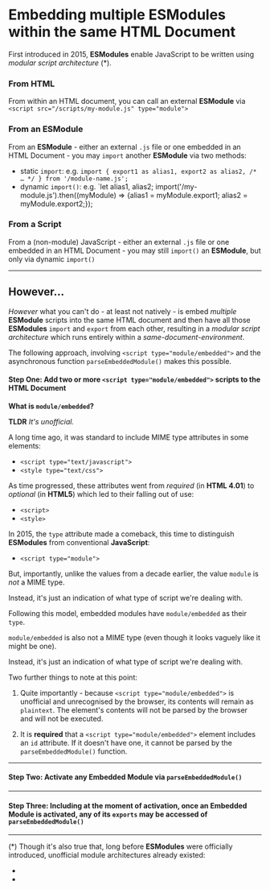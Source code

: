 # Embedding multiple ESModules within the same HTML Document

First introduced in 2015, **ESModules** enable JavaScript to be written using _modular script architecture_ (*).

### From HTML
From within an HTML document, you can call an external **ESModule** via `<script src="/scripts/my-module.js" type="module">`

### From an ESModule
From an **ESModule** - either an external `.js` file or one embedded in an HTML Document - you may `import` another **ESModule** via two methods:

 - static `import`: e.g. `import { export1 as alias1, export2 as alias2, /* … */ } from '/module-name.js';`
 - dynamic `import()`: e.g. `let alias1, alias2; import('/my-module.js').then((myModule) => {alias1 = myModule.export1; alias2 = myModule.export2;});

### From a Script
From a (non-module) JavaScript - either an external `.js` file or one embedded in an HTML Document - you may still `import()` an **ESModule**, but only via dynamic `import()`

______

## However...

_However_ what you can't do - at least not natively - is embed _multiple_ **ESModule** scripts into the same HTML document and then have all those **ESModules** `import` and `export` from each other, resulting in a _modular script architecture_ which runs entirely within a _same-document-environment_.

The following approach, involving `<script type="module/embedded">` and the asynchronous function `parseEmbeddedModule()` makes this possible.

#### Step One: Add two or more `<script type="module/embedded">` scripts to the HTML Document

**What is `module/embedded`?**

**TLDR** _It's unofficial._

A long time ago, it was standard to include MIME type attributes in some elements:
 - `<script type="text/javascript">`
 - `<style type="text/css">`

As time progressed, these attributes went from _required_ (in **HTML 4.01**) to _optional_ (in **HTML5**) which led to their falling out of use:
 - `<script>`
 - `<style>`

In 2015, the `type` attribute made a comeback, this time to distinguish **ESModules** from conventional **JavaScript**:
 - `<script type="module">`

But, importantly, unlike the values from a decade earlier, the value `module` is _not_ a MIME type.

Instead, it's just an indication of what type of script we're dealing with.

Following this model, embedded modules have `module/embedded` as their `type`.

`module/embedded` is also not a MIME type (even though it looks vaguely like it might be one).

Instead, it's just an indication of what type of script we're dealing with.

Two further things to note at this point:

1. Quite importantly - because `<script type="module/embedded">` is unofficial and unrecognised by the browser, its contents will remain as `plaintext`. The element's contents will not be parsed by the browser and will not be executed.

2. It is **required** that a `<script type="module/embedded">` element includes an `id` attribute. If it doesn't have one, it cannot be parsed by the `parseEmbeddedModule()` function.

_______

#### Step Two: Activate any Embedded Module via `parseEmbeddedModule()`

_______

#### Step Three: Including at the moment of activation, once an Embedded Module is activated, any of its `exports` may be accessed of `parseEmbeddedModule()`


__________

(*) Though it's also true that, long before **ESModules** were officially introduced, unofficial module architectures already existed:

 -
 -

